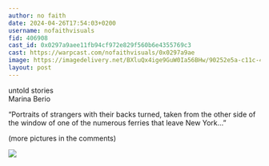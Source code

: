 ```yaml
---
author: no faith
date: 2024-04-26T17:54:03+0200
username: nofaithvisuals
fid: 406908
cast_id: 0x0297a9aee11fb94cf972e829f560b6e4355769c3
cast: https://warpcast.com/nofaithvisuals/0x0297a9ae
image: https://imagedelivery.net/BXluQx4ige9GuW0Ia56BHw/90252e5a-c11c-4fdd-03de-e357a1b7a400/original
layout: post
---
```

untold stories  
Marina Berio  
  
“Portraits of strangers with their backs turned, taken from the other side of the window of one of the numerous ferries that leave New York…”  
  
(more pictures in the comments)  

![](https://imagedelivery.net/BXluQx4ige9GuW0Ia56BHw/90252e5a-c11c-4fdd-03de-e357a1b7a400/original)